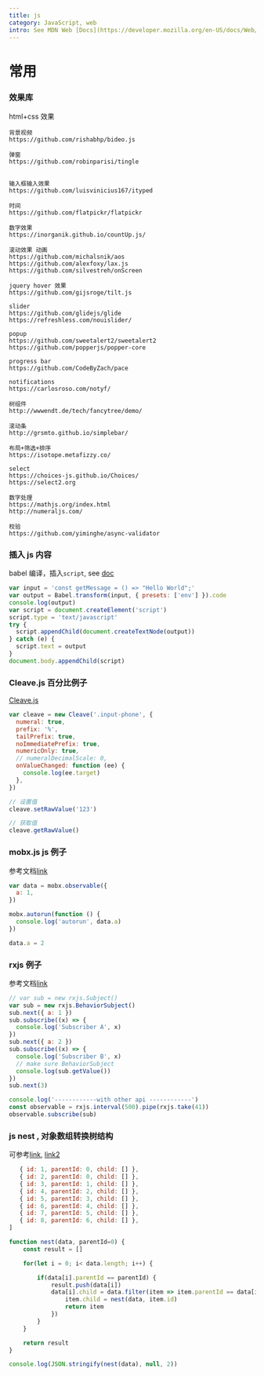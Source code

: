 ```yaml
---
title: js
category: JavaScript, web
intro: See MDN Web [Docs](https://developer.mozilla.org/en-US/docs/Web/JavaScript)
---
```


# 常用

### 效果库

html+css 效果

```text
背景视频
https://github.com/rishabhp/bideo.js

弹窗
https://github.com/robinparisi/tingle


输入框输入效果
https://github.com/luisvinicius167/ityped

时间
https://github.com/flatpickr/flatpickr

数字效果
https://inorganik.github.io/countUp.js/

滚动效果 动画
https://github.com/michalsnik/aos
https://github.com/alexfoxy/lax.js
https://github.com/silvestreh/onScreen

jquery hover 效果
https://github.com/gijsroge/tilt.js

slider
https://github.com/glidejs/glide
https://refreshless.com/nouislider/

popup
https://github.com/sweetalert2/sweetalert2
https://github.com/popperjs/popper-core

progress bar
https://github.com/CodeByZach/pace

notifications
https://carlosroso.com/notyf/

树组件
http://wwwendt.de/tech/fancytree/demo/

滚动条
http://grsmto.github.io/simplebar/

布局+筛选+排序
https://isotope.metafizzy.co/

select
https://choices-js.github.io/Choices/
https://select2.org

数字处理
https://mathjs.org/index.html
http://numeraljs.com/

校验
https://github.com/yiminghe/async-validator
```

### 插入 js 内容

babel 编译，插入`script`, see [doc](https://babeljs.io/docs/en/babel-standalone)

```js
var input = 'const getMessage = () => "Hello World";'
var output = Babel.transform(input, { presets: ['env'] }).code
console.log(output)
var script = document.createElement('script')
script.type = 'text/javascript'
try {
  script.appendChild(document.createTextNode(output))
} catch (e) {
  script.text = output
}
document.body.appendChild(script)
```

### Cleave.js 百分比例子

[Cleave.js](https://github.com/nosir/cleave.js)

```js
var cleave = new Cleave('.input-phone', {
  numeral: true,
  prefix: '%',
  tailPrefix: true,
  noImmediatePrefix: true,
  numericOnly: true,
  // numeralDecimalScale: 0,
  onValueChanged: function (ee) {
    console.log(ee.target)
  },
})

// 设置值
cleave.setRawValue('123')

// 获取值
cleave.getRawValue()
```

### mobx.js js 例子

参考文档[link](https://www.sitepoint.com/manage-javascript-application-state-mobx/)

```js
var data = mobx.observable({
  a: 1,
})

mobx.autorun(function () {
  console.log('autorun', data.a)
})

data.a = 2
```

### rxjs 例子

参考文档[link](https://www.learnrxjs.io/learn-rxjs/subjects/behaviorsubject)

```js
// var sub = new rxjs.Subject()
var sub = new rxjs.BehaviorSubject()
sub.next({ a: 1 })
sub.subscribe((x) => {
  console.log('Subscriber A', x)
})
sub.next({ a: 2 })
sub.subscribe((x) => {
  console.log('Subscriber B', x)
  // make sure BehaviorSubject
  console.log(sub.getValue())
})
sub.next(3)

console.log('------------with other api ------------')
const observable = rxjs.interval(500).pipe(rxjs.take(41))
observable.subscribe(sub)
```

### js nest , 对象数组转换树结构

可参考[link](https://stackoverflow.com/questions/62938888/nest-flat-objects-based-on-a-parentid-and-id-property), [link2](https://stackoverflow.com/questions/68330014/flat-array-to-tree-javascript)

```js
   { id: 1, parentId: 0, child: [] },
   { id: 2, parentId: 0, child: [] },
   { id: 3, parentId: 1, child: [] },
   { id: 4, parentId: 2, child: [] },
   { id: 5, parentId: 3, child: [] },
   { id: 6, parentId: 4, child: [] },
   { id: 7, parentId: 5, child: [] },
   { id: 8, parentId: 6, child: [] },
]

function nest(data, parentId=0) {
    const result = []

    for(let i = 0; i< data.length; i++) {

        if(data[i].parentId == parentId) {
            result.push(data[i])
            data[i].child = data.filter(item => item.parentId == data[i].id).map(item => {
                item.child = nest(data, item.id)
                return item
            })
        }
    }

    return result
}

console.log(JSON.stringify(nest(data), null, 2))
```
